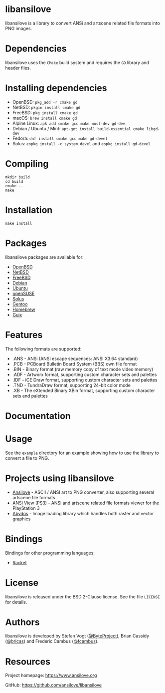 # libansilove

libansilove is a library to convert ANSi and artscene related file formats
into PNG images.

# Dependencies

libansilove uses the `CMake` build system and requires the `GD` library and
header files.

# Installing dependencies

- OpenBSD: `pkg_add -r cmake gd`
- NetBSD: `pkgin install cmake gd`
- FreeBSD: `pkg install cmake gd`
- macOS: `brew install cmake gd`
- Alpine Linux: `apk add cmake gcc make musl-dev gd-dev`
- Debian / Ubuntu / Mint: `apt-get install build-essential cmake libgd-dev`
- Fedora: `dnf install cmake gcc make gd-devel`
- Solus: `eopkg install -c system.devel` and `eopkg install gd-devel`

# Compiling

	mkdir build
	cd build
	cmake ..
	make

# Installation

	make install

# Packages

libansilove packages are available for:

- [OpenBSD][1]
- [NetBSD][2]
- [FreeBSD][3]
- [Debian][4]
- [Ubuntu][5]
- [openSUSE][6]
- [Solus][7]
- [Gentoo][8]
- [Homebrew][9]
- [Guix][10]

# Features

The following formats are supported:

- .ANS - ANSi (ANSI escape sequences: ANSI X3.64 standard)
- .PCB - PCBoard Bulletin Board System (BBS) own file format
- .BIN - Binary format (raw memory copy of text mode video memory)
- .ADF - Artworx format, supporting custom character sets and palettes
- .IDF - iCE Draw format, supporting custom character sets and palettes
- .TND - TundraDraw format, supporting 24-bit color mode
- .XB - The eXtended Binary XBin format, supporting custom character sets and palettes

# Documentation

# Usage

See the `example` directory for an example showing how to use the library to
convert a file to PNG.

# Projects using libansilove

- [Ansilove][11] - ASCII / ANSI art to PNG converter, also supporting several artscene file formats
- [ANSi View (PS3)][12] - ANSi and artscene related file formats viewer for the PlayStation 3
- [Abydos][13] - Image loading library which handles both raster and vector graphics

# Bindings

Bindings for other programming languages:

- [Racket][14]

# License

libansilove is released under the BSD 2-Clause license. See the file `LICENSE` for details.

# Authors

libansilove is developed by Stefan Vogt ([@ByteProject][15]), Brian Cassidy
([@bricas][16]) and Frederic Cambus ([@fcambus][17]).

# Resources

Project homepage: https://www.ansilove.org

GitHub: https://github.com/ansilove/libansilove

[1]: https://openports.pl/path/graphics/libansilove
[2]: https://pkgsrc.se/graphics/libansilove
[3]: https://www.freshports.org/graphics/libansilove/
[4]: https://packages.debian.org/search?keywords=libansilove
[5]: https://packages.ubuntu.com/search?keywords=libansilove
[6]: https://software.opensuse.org/package/libansilove
[7]: https://dev.getsol.us/source/libansilove/
[8]: https://packages.gentoo.org/packages/dev-libs/libansilove
[9]: https://formulae.brew.sh/formula/libansilove
[10]: https://packages.guix.gnu.org/packages/libansilove/
[11]: https://github.com/ansilove/ansilove
[12]: https://github.com/bucanero/ansiview-ps3
[13]: https://snisurset.net/code/abydos/
[14]: https://gitlab.com/xgqt/racket-libansilove
[15]: https://github.com/ByteProject
[16]: https://github.com/bricas
[17]: https://github.com/fcambus
